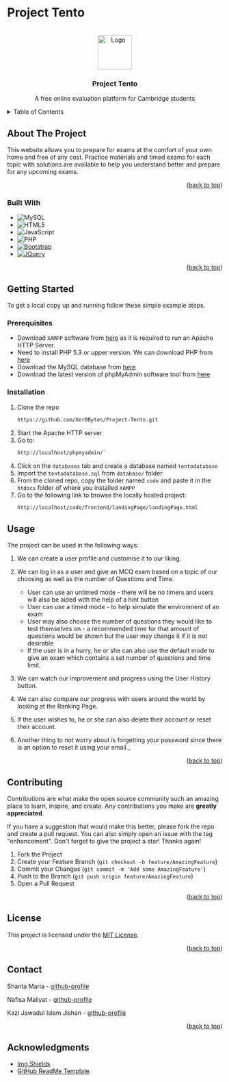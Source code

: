# Project Tento

<!-- PROJECT LOGO -->
<br />
<div align="center">
  <a href="https://github.com/Project-Tento/SPL-1">
    <img src="code/frontend/favicon.png" alt="Logo" width="80" height="80">
  </a>

<h3 align="center">Project Tento</h3>

  <p align="center">
    A free online evaluation platform for Cambridge students
  </p>
</div>

<!-- TABLE OF CONTENTS -->
<details>
  <summary>Table of Contents</summary>
  <ol>
    <li>
      <a href="#about-the-project">About The Project</a>
      <ul>
        <li><a href="#built-with">Built With</a></li>
      </ul>
    </li>
    <li>
      <a href="#getting-started">Getting Started</a>
      <ul>
        <li><a href="#prerequisites">Prerequisites</a></li>
        <li><a href="#installation">Installation</a></li>
      </ul>
    </li>
    <li><a href="#usage">Usage</a></li>
    <li><a href="#contributing">Contributing</a></li>
    <li><a href="#license">License</a></li>
    <li><a href="#contact">Contact</a></li>
    <li><a href="#acknowledgments">Acknowledgments</a></li>
  </ol>
</details>



<!-- ABOUT THE PROJECT -->
## About The Project

This website allows you to prepare for exams at the comfort of your own home and free of any cost. Practice materials and timed exams for each topic with solutions are available to help you understand better and prepare for any upcoming exams.

<p align="right">(<a href="#readme-top">back to top</a>)</p>



### Built With

* ![MySQL][MySQL-url]
* ![HTML5][HTML5-url]
* ![JavaScript][Javascript-url]
* ![PHP][PHP-url]
* [![Bootstrap][Bootstrap.com]][Bootstrap-url]
* [![JQuery][JQuery.com]][JQuery-url]

<p align="right">(<a href="#readme-top">back to top</a>)</p>



<!-- GETTING STARTED -->
## Getting Started

To get a local copy up and running follow these simple example steps.

### Prerequisites

 - Download `XAMPP` software from [here](https://www.apachefriends.org/download.html) as it is required to run an Apache HTTP Server.
 - Need to install PHP 5.3 or upper version. We can download PHP from [here](https://www.php.net/downloads.php)
 - Download the MySQL database from [here](https://dev.mysql.com/downloads/file/?id=486088)
 - Download the latest version of phpMyAdmin software tool from [here](https://www.phpmyadmin.net/) 

### Installation

1. Clone the repo
   ```sh
   https://github.com/Xer0Bytes/Project-Tento.git
   ```
2. Start the Apache HTTP server
3. Go to:
   ```sh
   http://localhost/phpmyadmin/`
   ```
4. Click on the `databases` tab and create a database named `tentodatabase`
5. Import the `tentodatabase.sql` from `database/` folder
6. From the cloned repo, copy the folder named `code` and paste it in the `htdocs` folder of where you installed `XAMPP`
7. Go to the following link to browse the locally hosted project:
   ```sh
   http://localhost/code/frontend/landingPage/landingPage.html
   ```

<!-- USAGE EXAMPLES -->
## Usage

The project can be used in the following ways:

1. We can create a user profile and customise it to our liking.

2. We can log in as a user and give an MCQ exam based on a topic of our choosing as well as the number of Questions and Time.
    * User can use an untimed mode - there will be no timers and users will also be aided with the help of a hint button
    * User can use a timed mode - to help simulate the environment of an exam
    * User may also choose the number of questions they would like to test themselves on - a recommended time for that amount of questions would be shown but the user may change it if it is not desirable
    * If the user is in a hurry, he or she can also use the default mode to give an exam which contains a set number of questions and time limit.

3. We can watch our improvement and progress using the User History button.

4. We can also compare our progress with users around the world by looking at the Ranking Page.

5. If the user wishes to, he or she can also delete their account or reset their account.

6. Another thing to not worry about is forgetting your password since there is an option to reset it using your email._

<p align="right">(<a href="#readme-top">back to top</a>)</p>



<!-- CONTRIBUTING -->
## Contributing

Contributions are what make the open source community such an amazing place to learn, inspire, and create. Any contributions you make are **greatly appreciated**.

If you have a suggestion that would make this better, please fork the repo and create a pull request. You can also simply open an issue with the tag "enhancement".
Don't forget to give the project a star! Thanks again!

1. Fork the Project
2. Create your Feature Branch (`git checkout -b feature/AmazingFeature`)
3. Commit your Changes (`git commit -m 'Add some AmazingFeature'`)
4. Push to the Branch (`git push origin feature/AmazingFeature`)
5. Open a Pull Request

<p align="right">(<a href="#readme-top">back to top</a>)</p>


<!-- LICENSE -->
## License

This project is licensed under the [MIT License](LICENSE).

<p align="right">(<a href="#readme-top">back to top</a>)</p>



<!-- CONTACT -->
## Contact

Shanta Maria - [github-profile](https://github.com/maria-iut1234)

Nafisa Maliyat - [github-profile](https://github.com/NafisaMaliyat-iut)

Kazi Jawadul Islam Jishan - [github-profile](https://github.com/Jobaduwul)


<p align="right">(<a href="#readme-top">back to top</a>)</p>

<!-- ACKNOWLEDGMENTS -->
## Acknowledgments

* [Img Shields](https://shields.io)
* [GitHub ReadMe Template](https://github.com/othneildrew/Best-README-Template/tree/master)


<!-- MARKDOWN LINKS & IMAGES -->
<!-- https://www.markdownguide.org/basic-syntax/#reference-style-links -->
[contributors-shield]: https://img.shields.io/github/contributors/github_username/repo_name.svg?style=for-the-badge
[contributors-url]: https://github.com/github_username/repo_name/graphs/contributors
[forks-shield]: https://img.shields.io/github/forks/github_username/repo_name.svg?style=for-the-badge
[forks-url]: https://github.com/github_username/repo_name/network/members
[stars-shield]: https://img.shields.io/github/stars/github_username/repo_name.svg?style=for-the-badge
[stars-url]: https://github.com/github_username/repo_name/stargazers
[issues-shield]: https://img.shields.io/github/issues/github_username/repo_name.svg?style=for-the-badge
[issues-url]: https://github.com/github_username/repo_name/issues
[license-shield]: https://img.shields.io/github/license/github_username/repo_name.svg?style=for-the-badge
[license-url]: https://github.com/github_username/repo_name/blob/master/LICENSE.txt

[Bootstrap.com]: https://img.shields.io/badge/Bootstrap-563D7C?style=for-the-badge&logo=bootstrap&logoColor=white
[Bootstrap-url]: https://getbootstrap.com
[JQuery.com]: https://img.shields.io/badge/jQuery-0769AD?style=for-the-badge&logo=jquery&logoColor=white
[JQuery-url]: https://jquery.com 

[MySQL-url]: https://img.shields.io/badge/mysql-%2300f.svg?style=for-the-badge&logo=mysql&logoColor=white
[HTML5-url]: https://img.shields.io/badge/html5-%23E34F26.svg?style=for-the-badge&logo=html5&logoColor=white
[Javascript-url]: https://img.shields.io/badge/javascript-%23323330.svg?style=for-the-badge&logo=javascript&logoColor=%23F7DF1E
[PHP-url]: https://img.shields.io/badge/php-%23777BB4.svg?style=for-the-badge&logo=php&logoColor=white
